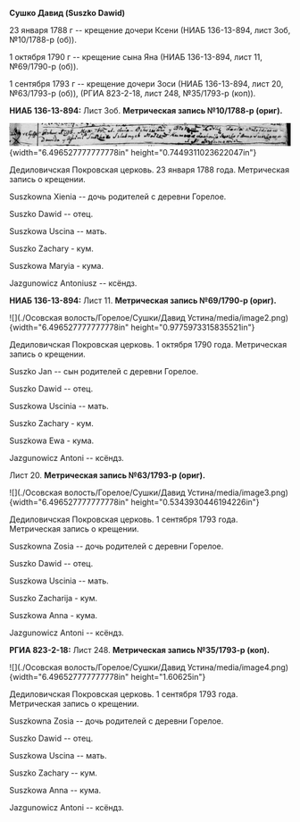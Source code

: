 **Сушко Давид (Suszko Dawid)**

23 января 1788 г -- крещение дочери Ксени (НИАБ 136-13-894, лист 3об,
№10/1788-р (об)).

1 октября 1790 г -- крещение сына Яна (НИАБ 136-13-894, лист 11,
№69/1790-р (об)).

1 сентября 1793 г -- крещение дочери Зоси (НИАБ 136-13-894, лист 20,
№63/1793-р (об)), (РГИА 823-2-18, лист 248, №35/1793-р (коп)).

**НИАБ 136-13-894:** Лист 3об. **Метрическая запись №10/1788-р (ориг).**

![](./media/c3b8176464b003c2ae644aa8330086fda49592b7.png){width="6.496527777777778in"
height="0.7449311023622047in"}

Дедиловичская Покровская церковь. 23 января 1788 года. Метрическая
запись о крещении.

Suszkowna Xienia -- дочь родителей с деревни Горелое.

Suszko Dawid -- отец.

Suszkowa Uscina -- мать.

Suszko Zachary - кум.

Suszkowa Maryia - кума.

Jazgunowicz Antoniusz -- ксёндз.

**НИАБ 136-13-894:** Лист 11. **Метрическая запись №69/1790-р (ориг).**

![](./Осовская волость/Горелое/Сушки/Давид Устина/media/image2.png){width="6.496527777777778in"
height="0.9775973315835521in"}

Дедиловичская Покровская церковь. 1 октября 1790 года. Метрическая
запись о крещении.

Suszko Jan -- сын родителей с деревни Горелое.

Suszko Dawid -- отец.

Suszkowa Uscinia -- мать.

Suszko Zachary - кум.

Suszkowa Ewa - кума.

Jazgunowicz Antoni -- ксёндз.

Лист 20. **Метрическая запись №63/1793-р (ориг).**

![](./Осовская волость/Горелое/Сушки/Давид Устина/media/image3.png){width="6.496527777777778in"
height="0.5343930446194226in"}

Дедиловичская Покровская церковь. 1 сентября 1793 года. Метрическая
запись о крещении.

Suszkowna Zosia -- дочь родителей с деревни Горелое.

Suszko Dawid -- отец.

Suszkowa Uscinia -- мать.

Suszko Zacharija - кум.

Suszkowa Anna - кума.

Jazgunowicz Antoni -- ксёндз.

**РГИА 823-2-18:** Лист 248. **Метрическая запись №35/1793-р (коп).**

![](./Осовская волость/Горелое/Сушки/Давид Устина/media/image4.png){width="6.496527777777778in"
height="1.60625in"}

Дедиловичская Покровская церковь. 1 сентября 1793 года. Метрическая
запись о крещении.

Suszkowna Zosia -- дочь родителей с деревни Горелое.

Suszko Dawid -- отец.

Suszkowa Uscina -- мать.

Suszko Zachary -- кум.

Suszkowa Anna -- кума.

Jazgunowicz Antoni -- ксёндз.
